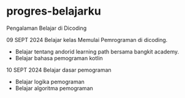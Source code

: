 # progres-belajarku
Pengalaman Belajar di Dicoding

09 SEPT 2024 
Belajar kelas Memulai Pemrograman di dicoding.
* Belajar tentang andorid learning path bersama bangkit academy.
* Belajar bahasa pemograman kotlin
  
10 SEPT 2024
Belajar dasar pemograman
* Belajar logika pemograman
* Belajar algoritma pemograman

